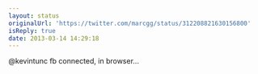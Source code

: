 ```yaml
---
layout: status
originalUrl: 'https://twitter.com/marcgg/status/312208821630156800'
isReply: true
date: 2013-03-14 14:29:18
---
```


@kevintunc fb connected, in browser...

